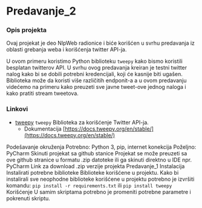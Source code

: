 # Predavanje_2

### Opis projekta
Ovaj projekat je deo NlpWeb radionice i biće korišćen u svrhu predavanja iz oblasti grebanja weba i korišćenja twitter API-ja.

U ovom primeru koristimo Python biblioteku `tweepy` kako bismo koristili besplatan twitterov API. U svrhu ovog predavanja kreiran je testni twitter nalog kako bi se dobili potrebni kredencijali, koji će kasnije biti ugašen.
Biblioteka može da koristi više različitih endponit-a a u ovom predavanju videćemo na primeru kako preuzeti sve javne tweet-ove jednog naloga i kako pratiti stream tweetova.

### Linkovi

- [tweepy](https://www.tweepy.org/)
  `tweepy` Biblioteka za korišćenje Twitter API-ja.
  - Dokumentacija [https://docs.tweepy.org/en/stable/](https://docs.tweepy.org/en/stable/)
 
Podešavanje okruženja
Potrebno: Python 3, pip, internet konekcija
Poželjno: PyCharm
Skinuti projekat sa github stanice Projekat se može preuzeti sa ove github stranice u formatu .zip datoteke ili ga skinuti direktno u IDE npr. PyCharm Link za download .zip verzije projekta Predavanje_1
Instalacija
Instalirati potrebne biblioteke Biblioteke korišćene u projektu. Kako bi instalirali sve neophodne biblioteke korišćene u projektu potrebno je izvršiti komandu: `pip install -r requirements.txt` ili `pip install tweepy`
Korišćenje
U samim skriptama potrebno je promeniti potrebne parametre i pokrenuti skriptu.
